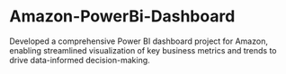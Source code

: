 # Amazon-PowerBi-Dashboard
Developed a comprehensive Power BI dashboard project for Amazon, enabling streamlined visualization of key business metrics and trends to drive data-informed decision-making.
